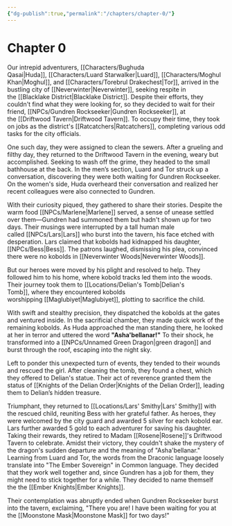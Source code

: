 ```yaml
---
{"dg-publish":true,"permalink":"/chapters/chapter-0/"}
---
```


# Chapter 0

Our intrepid adventurers, [[Characters/Bughuda Qasai\|Huda]], [[Characters/Luard Starwalker\|Luard]], [[Characters/Moghul Khan\|Moghul]], and [[Characters/Torebrul Drakechest\|Tor]], arrived in the bustling city of [[Neverwinter\|Neverwinter]], seeking respite in the [[Blacklake District\|Blacklake District]]. Despite their efforts, they couldn't find what they were looking for, so they decided to wait for their friend, [[NPCs/Gundren Rockseeker\|Gundren Rockseeker]], at the [[Driftwood Tavern\|Driftwood Tavern]]. To occupy their time, they took on jobs as the district's [[Ratcatchers\|Ratcatchers]], completing various odd tasks for the city officials.

One such day, they were assigned to clean the sewers. After a grueling and filthy day, they returned to the Driftwood Tavern in the evening, weary but accomplished. Seeking to wash off the grime, they headed to the small bathhouse at the back. In the men’s section, Luard and Tor struck up a conversation, discovering they were both waiting for Gundren Rockseeker. On the women's side, Huda overheard their conversation and realized her recent colleagues were also connected to Gundren.

With their curiosity piqued, they gathered to share their stories. Despite the warm food [[NPCs/Marlene\|Marlene]] served, a sense of unease settled over them—Gundren had summoned them but hadn't shown up for two days. Their musings were interrupted by a tall human male called [[NPCs/Lars\|Lars]] who burst into the tavern, his face etched with desperation. Lars claimed that kobolds had kidnapped his daughter, [[NPCs/Bess\|Bess]]. The patrons laughed, dismissing his plea, convinced there were no kobolds in [[Neverwinter Woods\|Neverwinter Woods]].

But our heroes were moved by his plight and resolved to help. They followed him to his home, where kobold tracks led them into the woods. Their journey took them to [[Locations/Delian's Tomb\|Delian's Tomb]], where they encountered kobolds worshipping [[Maglubiyet\|Maglubiyet]], plotting to sacrifice the child.

With swift and stealthy precision, they dispatched the kobolds at the gates and ventured inside. In the sacrificial chamber, they made quick work of the remaining kobolds. As Huda approached the man standing there, he looked at her in terror and uttered the word **"Asha'bellanar!"** To their shock, he transformed into a [[NPCs/Unnamed Green Dragon\|green dragon]] and burst through the roof, escaping into the night sky.

Left to ponder this unexpected turn of events, they tended to their wounds and rescued the girl. After cleaning the tomb, they found a chest, which they offered to Delian's statue. Their act of reverence granted them the status of [[Knights of the Delian Order\|Knights of the Delian Order]], leading them to Delian’s hidden treasure.

Triumphant, they returned to [[Locations/Lars' Smithy\|Lars' Smithy]] with the rescued child, reuniting Bess with her grateful father. As heroes, they were welcomed by the city guard and awarded 5 silver for each kobold ear. Lars further awarded 5 gold to each adventurer for saving his daughter. Taking their rewards, they retired to Madam [[Rosene\|Rosene]]'s Driftwood Tavern to celebrate. Amidst their victory, they couldn't shake the mystery of the dragon's sudden departure and the meaning of "Asha'bellanar." Learning from Luard and Tor, the words from the Draconic language loosely translate into "The Ember Sovereign" in Common language. They decided that they work well together and, since Gundren has a job for them, they might need to stick together for a while. They decided to name themself the the [[Ember Knights\|Ember Knights]].

Their contemplation was abruptly ended when Gundren Rockseeker burst into the tavern, exclaiming, "There you are! I have been waiting for you at the [[Moonstone Mask\|Moonstone Mask]] for two days!"
